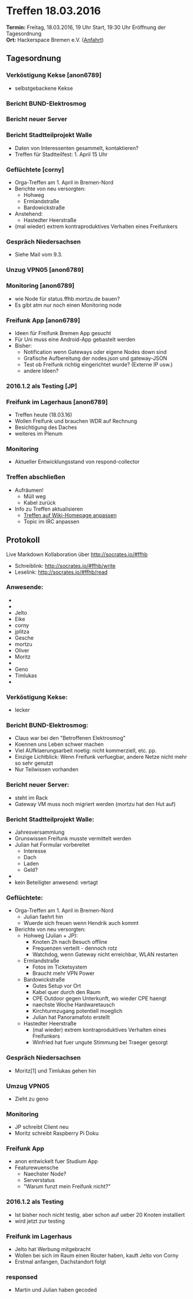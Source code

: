# Treffen 18.03.2016
**Termin:** Freitag, 18.03.2016, 19 Uhr Start, 19:30 Uhr Eröffnung der Tagesordnung  
**Ort:** Hackerspace Bremen e.V. ([Anfahrt](https://www.hackerspace-bremen.de/anfahrt/))

## Tagesordnung

### Verköstigung Kekse [anon6789]
* selbstgebackene Kekse 

### Bericht BUND-Elektrosmog

### Bericht neuer Server

### Bericht Stadtteilprojekt Walle
* Daten von Interessenten gesammelt, kontaktieren?
* Treffen für Stadtteilfest: 1. April 15 Uhr

### Geflüchtete [corny]

* Orga-Treffen am 1. April in Bremen-Nord
* Berichte von neu versorgten:
  * Hohweg
  * Ermlandstraße
  * Bardowickstraße
* Anstehend:
  * Hastedter Heerstraße
* (mal wieder) extrem kontraproduktives Verhalten eines Freifunkers

### Gespräch Niedersachsen

* Siehe Mail vom 9.3.

### Unzug VPN05 [anon6789]

### Monitoring [anon6789]
* wie Node für status.ffhb.mortzu.de bauen?
* Es gibt atm nur noch einen Monitoring node

### Freifunk App [anon6789]
* Ideen für Freifunk Bremen App gesucht
* Für Uni muss eine Android-App gebastelt werden
* Bisher:
  * Notification wenn Gateways oder eigene Nodes down sind
  * Grafische Aufbereitung der nodes.json und gateway-JSON
  * Test ob Freifunk richtig eingerichtet wurde? (Externe IP usw.)
  * andere Ideen?

### 2016.1.2 als Testing [JP]

### Freifunk im Lagerhaus [anon6789]
* Treffen heute (18.03.16)
* Wollen Freifunk und brauchen WDR auf Rechnung
* Besichtigung des Daches
* weiteres im Plenum

### Monitoring

* Aktueller Entwicklungsstand von respond-collector

### Treffen abschließen
* Aufräumen!
  * Müll weg
  * Kabel zurück
* Info zu Treffen aktualisieren
  * [Treffen auf Wiki-Homepage anpassen](Home)
  * Topic im IRC anpassen

## Protokoll
Live Markdown Kollaboration über http://socrates.io/#ffhb
* Schreiblink: http://socrates.io/#ffhb/write
* Leselink: http://socrates.io/#ffhb/read

### Anwesende:
* 
*
* Jelto
* Eike
* corny
* jplitza
* Gesche
* mortzu
* Oliver
* Moritz
*
* Geno
* Timlukas
*


### Verköstigung Kekse:
  * lecker

### Bericht BUND-Elektrosmog:
  * Claus war bei den "Betroffenen Elektrosmog"
  * Koennen uns Leben schwer machen
  * Viel AUfklaerungsarbeit noetig: nicht kommerziell, etc. pp.
  * Einzige Lichtblick: Wenn Freifunk verfuegbar, andere Netze nicht mehr so sehr genutzt
  * Nur Teilwissen vorhanden

### Bericht neuer Server:
  * steht im Rack
  * Gateway VM muss noch migriert werden (mortzu hat den Hut auf)


### Bericht Stadtteilprojekt Walle:
  * Jahresversammlung
  * Grunswissen Freifunk musste vermittelt werden
  * Julian hat Formular vorbereitet
    * Interesse
    * Dach
    * Laden
    * Geld?
  * 
  * kein Beteiligter anwesend: vertagt


### Geflüchtete:
  * Orga-Treffen am 1. April in Bremen-Nord
    * Julian faehrt hin
    * Wuerde sich freuen wenn Hendrik auch kommt
  * Berichte von neu versorgten:
    * Hohweg (Julian + JP):
      * Knoten 2h nach Besuch offline
      * Frequenzen verteilt - dennoch rotz
      * Watchdog, wenn Gateway nicht erreichbar, WLAN restarten
    * Ermlandstraße
      * Fotos im Ticketsystem
      * Braucht mehr VPN Power
    * Bardowickstraße
      * Gutes Setup vor Ort
      * Kabel quer durch den Raum
      * CPE Outdoor gegen Unterkunft, wo wieder CPE haengt
      * naechste Woche Hardwaretausch
      * Kirchturmzugang potentiell moeglich
      * Julian hat Panoramafoto erstellt
    * Hastedter Heerstraße
      * (mal wieder) extrem kontraproduktives Verhalten eines Freifunkers
      * Winfried hat fuer ungute Stimmung bei Traeger gesorgt
      
### Gespräch Niedersachsen
  * Moritz[1] und Timlukas gehen hin

### Umzug VPN05
  * Zieht zu geno

### Monitoring
  * JP schreibt Client neu
  * Moritz schreibt Raspberry Pi Doku

### Freifunk App
  * anon entwickelt fuer Studium App
  * Featurewuensche
    * Naechster Node?
    * Serverstatus
    * "Warum funzt mein Freifunk nicht?"

### 2016.1.2 als Testing
  * Ist bisher noch nicht testig, aber schon auf ueber 20 Knoten installiert
  * wird jetzt zur testing

### Freifunk im Lagerhaus
   * Jelto hat Werbung mitgebracht
   * Wollen bei sich im Raum einen Router haben, kauft Jelto von Corny
   * Erstmal anfangen, Dachstandort folgt

### responsed
   * Martin und Julian haben gecoded
